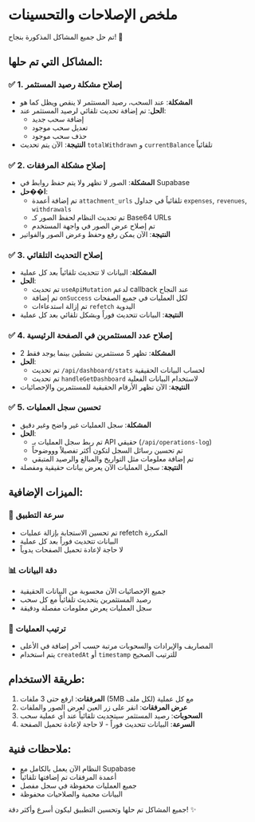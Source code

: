 # ملخص الإصلاحات والتحسينات

تم حل جميع المشاكل المذكورة بنجاح! 🎉

## المشاكل التي تم حلها:

### ✅ 1. إصلاح مشكلة رصيد المستثمر
- **المشكلة**: عند السحب، رصيد المستثمر لا ينقص ويظل كما هو
- **الحل**: تم إضافة تحديث تلقائي لرصيد المستثمر عند:
  - إضافة سحب جديد
  - تعديل سحب موجود  
  - حذف سحب موجود
- **النتيجة**: الآن يتم تحديث `totalWithdrawn` و `currentBalance` تلقائياً

### ✅ 2. إصلاح مشكلة المرفقات
- **المشكلة**: الصور لا تظهر ولا يتم حفظ روابط في Supabase
- **ا��حل**: 
  - تم إضافة أعمدة `attachment_urls` تلقائياً في جداول `expenses`, `revenues`, `withdrawals`
  - تم تحديث النظام لحفظ الصور كـ Base64 URLs
  - تم إصلاح عرض الصور في واجهة المستخدم
- **النتيجة**: الآن يمكن رفع وحفظ وعرض الصور والفواتير

### ✅ 3. إصلاح التحديث التلقائي
- **المشكلة**: البيانات لا تتحديث تلقائياً بعد كل عملية
- **الحل**: 
  - تم تحديث `useApiMutation` لدعم callback عند النجاح
  - تم إضافة `onSuccess` لكل العمليات في جميع الصفحات
  - تم إزالة استدعاءات `refetch` اليدوية
- **النتيجة**: البيانات تتحديث فوراً وبشكل تلقائي بعد كل عملية

### ✅ 4. إصلاح عدد المستثمرين في الصفحة الرئيسية
- **المشكلة**: تظهر 5 مستثمرين نشطين بينما يوجد فقط 2
- **الحل**:
  - تم تحديث `/api/dashboard/stats` لحساب البيانات الحقيقية
  - تم تحديث `handleGetDashboard` لاستخدام البيانات الفعلية
- **النتيجة**: الآن تظهر الأرقام الحقيقية للمستثمرين والإحصائيات

### ✅ 5. تحسين سجل العمليات
- **المشكلة**: سجل العمليات غير واضح وغير دقيق
- **الحل**:
  - تم ربط سجل العمليات بـ API حقيقي (`/api/operations-log`)
  - تم تحسين رسائل السجل لتكون أكثر تفصيلاً وووضوحاً
  - تم إضافة معلومات مثل التواريخ والمبالغ والرصيد المتبقي
- **النتيجة**: سجل العمليات الآن يعرض بيانات حقيقية ومفصلة

## الميزات الإضافية:

### 🚀 سرعة التطبيق
- تم تحسين الاستجابة بإزالة عمليات refetch المكررة
- البيانات تتحديث فوراً بعد كل عملية
- لا حاجة لإعادة تحميل الصفحات يدوياً

### 📊 دقة البيانات
- جميع الإحصائيات الآن محسوبة من البيانات الحقيقية
- رصيد المستثمرين يتحديث تلقائياً مع كل سحب
- سجل العمليات يعرض معلومات مفصلة ودقيقة

### 🔄 ترتيب العمليات
- المصاريف والإيرادات والسحوبات مرتبة حسب آخر إضافة في الأعلى
- يتم استخدام `createdAt` أو `timestamp` للترتيب الصحيح

## طريقة الاستخدام:

1. **المرفقات**: ارفع حتى 3 ملفات (5MB لكل ملف) مع كل عملية
2. **عرض المرفقات**: انقر على زر العين لعرض الصور والملفات
3. **السحوبات**: رصيد المستثمر سيتحديث تلقائياً عند أي عملية سحب
4. **السرعة**: البيانات تتحديث فوراً - لا حاجة لإعادة تحميل الصفحة

## ملاحظات فنية:

- النظام الآن يعمل بالكامل مع Supabase
- أعمدة المرفقات تم إضافتها تلقائياً
- جميع العمليات محفوظة في سجل مفصل
- البيانات محمية والصلاحيات محفوظة

جميع المشاكل تم حلها وتحسين التطبيق ليكون أسرع وأكثر دقة! ✨
